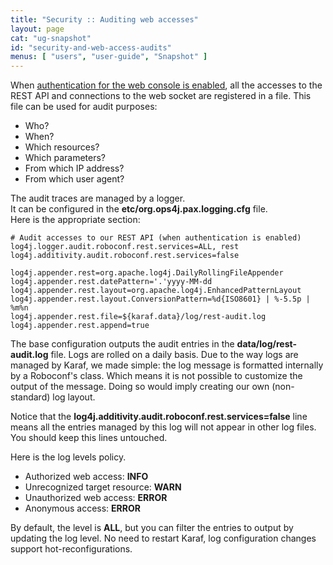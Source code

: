 ```yaml
---
title: "Security :: Auditing web accesses"
layout: page
cat: "ug-snapshot"
id: "security-and-web-access-audits"
menus: [ "users", "user-guide", "Snapshot" ]
---
```


When [authentication for the web console is enabled](security-and-authentication-in-the-web-console.html),
all the accesses to the REST API and connections to the web socket are registered in a file. This file
can be used for audit purposes:

* Who?
* When?
* Which resources?
* Which parameters?
* From which IP address?
* From which user agent?

The audit traces are managed by a logger.  
It can be configured in the **etc/org.ops4j.pax.logging.cfg** file.  
Here is the appropriate section:

```properties
# Audit accesses to our REST API (when authentication is enabled)
log4j.logger.audit.roboconf.rest.services=ALL, rest
log4j.additivity.audit.roboconf.rest.services=false

log4j.appender.rest=org.apache.log4j.DailyRollingFileAppender
log4j.appender.rest.datePattern='.'yyyy-MM-dd
log4j.appender.rest.layout=org.apache.log4j.EnhancedPatternLayout
log4j.appender.rest.layout.ConversionPattern=%d{ISO8601} | %-5.5p | %m%n
log4j.appender.rest.file=${karaf.data}/log/rest-audit.log
log4j.appender.rest.append=true
```

The base configuration outputs the audit entries in the **data/log/rest-audit.log** file.
Logs are rolled on a daily basis. Due to the way logs are managed by Karaf, we made simple:
the log message is formatted internally by a Roboconf's class. Which means it is not possible to
customize the output of the message. Doing so would imply creating our own (non-standard) log layout.

Notice that the **log4j.additivity.audit.roboconf.rest.services=false** line means all the entries
managed by this log will not appear in other log files. You should keep this lines untouched.

Here is the log levels policy.

* Authorized web access: **INFO**
* Unrecognized target resource: **WARN**
* Unauthorized web access: **ERROR**
* Anonymous access: **ERROR**

By default, the level is **ALL**, but you can filter the entries to output by updating the log level.
No need to restart Karaf, log configuration changes support hot-reconfigurations.
